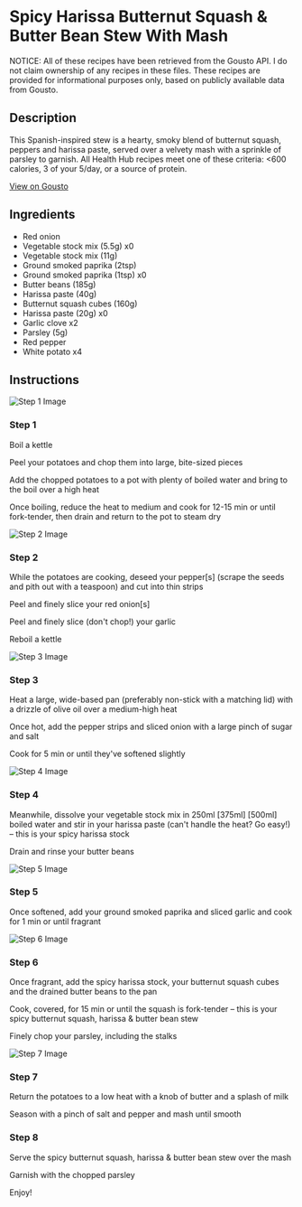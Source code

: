 # Spicy Harissa Butternut Squash & Butter Bean Stew With Mash

NOTICE: All of these recipes have been retrieved from the Gousto API. I do not claim ownership of any recipes in these files. These recipes are provided for informational purposes only, based on publicly available data from Gousto.

## Description

This Spanish-inspired stew is a hearty, smoky blend of butternut squash, peppers and harissa paste, served over a velvety mash with a sprinkle of parsley to garnish. All Health Hub recipes meet one of these criteria: <600 calories, 3 of your 5/day, or a source of protein.

[View on Gousto](https://www.gousto.co.uk/recipes/cookbook/spicy-harissa-butternut-squash-with-butter-bean-mash)

## Ingredients

- Red onion
- Vegetable stock mix (5.5g) x0
- Vegetable stock mix (11g)
- Ground smoked paprika (2tsp)
- Ground smoked paprika (1tsp) x0
- Butter beans (185g)
- Harissa paste (40g)
- Butternut squash cubes (160g)
- Harissa paste (20g) x0
- Garlic clove x2
- Parsley (5g)
- Red pepper
- White potato x4

## Instructions

![Step 1 Image](https://production-media.gousto.co.uk/cms/recipe-step-image/step-1-7-1730306808151-x200.jpg)

### Step 1

Boil a kettle

Peel your potatoes and chop them into large, bite-sized pieces

Add the chopped potatoes to a pot with plenty of boiled water and bring to the boil over a high heat

Once boiling, reduce the heat to medium and cook for 12-15 min or until fork-tender, then drain and return to the pot to steam dry

![Step 2 Image](https://production-media.gousto.co.uk/cms/recipe-step-image/step-2-9-1730306817343-x200.jpg)

### Step 2

While the potatoes are cooking, deseed your pepper[s] (scrape the seeds and pith out with a teaspoon) and cut into thin strips

Peel and finely slice your red onion[s]

Peel and finely slice (don't chop!) your garlic

Reboil a kettle

![Step 3 Image](https://production-media.gousto.co.uk/cms/recipe-step-image/step-3-8-1730306824006-x200.jpg)

### Step 3

Heat a large, wide-based pan (preferably non-stick with a matching lid) with a drizzle of olive oil over a medium-high heat

Once hot, add the pepper strips and sliced onion with a large pinch of sugar and salt

Cook for 5 min or until they've softened slightly

![Step 4 Image](https://production-media.gousto.co.uk/cms/recipe-step-image/step-4-8-1730306828160-x200.jpg)

### Step 4

Meanwhile, dissolve your vegetable stock mix in 250ml<span class="text-purple"> [375ml]</span><span class="text-danger"> [500ml] </span>boiled water and stir in your harissa paste (can't handle the heat? Go easy!) – this is your spicy harissa stock

Drain and rinse your butter beans

![Step 5 Image](https://production-media.gousto.co.uk/cms/recipe-step-image/step-5-9-1730306837902-x200.jpg)

### Step 5

Once softened, add your ground smoked paprika and sliced garlic and cook for 1 min or until fragrant

![Step 6 Image](https://production-media.gousto.co.uk/cms/recipe-step-image/step-6-9-1730306843044-x200.jpg)

### Step 6

Once fragrant, add the spicy harissa stock, your butternut squash cubes and the drained butter beans to the pan

Cook, covered, for 15 min or until the squash is fork-tender – this is your spicy butternut squash, harissa & butter bean stew

Finely chop your parsley, including the stalks

![Step 7 Image](https://production-media.gousto.co.uk/cms/recipe-step-image/step-7-9-1730306851673-x200.jpg)

### Step 7

Return the potatoes to a low heat with a knob of butter and a splash of milk

Season with a pinch of salt and pepper and mash until smooth

### Step 8

Serve the spicy butternut squash, harissa & butter bean stew over the mash

Garnish with the chopped parsley

Enjoy!

